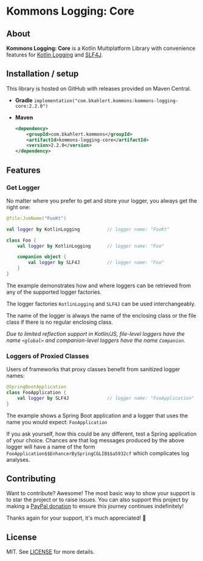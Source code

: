 # Kommons Logging: Core

## About

**Kommons Logging: Core** is a Kotlin Multiplatform Library with convenience features
for [Kotlin Logging](https://github.com/MicroUtils/kotlin-logging)
and [SLF4J](https://www.slf4j.org/).

## Installation / setup

This library is hosted on GitHub with releases provided on Maven Central.

* **Gradle** `implementation("com.bkahlert.kommons:kommons-logging-core:2.2.0")`

* **Maven**
  ```xml
  <dependency>
      <groupId>com.bkahlert.kommons</groupId>
      <artifactId>kommons-logging-core</artifactId>
      <version>2.2.0</version>
  </dependency>
  ```

## Features

### Get Logger

No matter where you prefer to get and store your logger,
you always get the right one:

```kotlin
@file:JvmName("FooKt")

val logger by KotlinLogging          // logger name: "FooKt"

class Foo {
    val logger by KotlinLogging      // logger name: "Foo"

    companion object {
        val logger by SLF4J          // logger name: "Foo"
    }
}
```

The example demonstrates how and where loggers can be retrieved from any of the supported logger factories.

The logger factories `KotlinLogging` and `SLF4J` can be used interchangeably.

The name of the logger is always the name of the enclosing class or
the file class if there is no regular enclosing class.

*Due to limited reflection support in Kotlin/JS,
file-level loggers have the name `<global>` and
companion-level loggers have the name `Companion`.*

### Loggers of Proxied Classes

Users of frameworks that proxy classes benefit from sanitized logger names:

```kotlin
@SpringBootApplication
class FooApplication {
    val logger by SLF4J              // logger name: "FooApplication"
}
```

The example shows a Spring Boot application and a logger
that uses the name you would expect: `FooApplication`

If you ask yourself, how this could be any different, test a Spring application of your choice.
Chances are that log messages produced by the above logger will have a name of the form `FooApplication$$EnhancerBySpringCGLIB$$a5932cf` which complicates log
analyses.

## Contributing

Want to contribute?
Awesome!
The most basic way to show your support is to star the project or to raise issues.
You can also support this project by making a [PayPal donation](https://www.paypal.me/bkahlert) to ensure this journey continues indefinitely!

Thanks again for your support, it's much appreciated! :pray:

## License

MIT. See [LICENSE](../../LICENSE) for more details.
